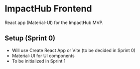 # ImpactHub Frontend

React app (Material-UI) for the ImpactHub MVP.

## Setup (Sprint 0)
- Will use Create React App or Vite (to be decided in Sprint 0)
- Material-UI for UI components
- To be initialized in Sprint 1
